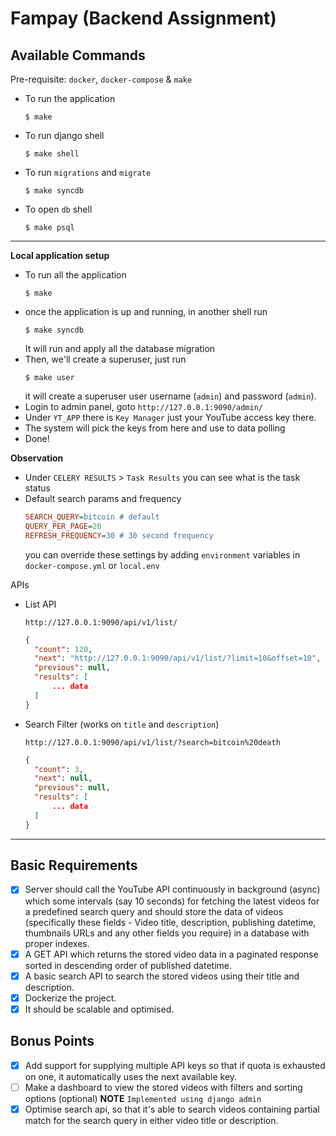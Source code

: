 # Fampay (Backend Assignment)

## Available Commands
Pre-requisite: `docker`, `docker-compose` & `make`

- To run the application
  ```shell
  $ make
  ```
- To run django shell
  ```shell
  $ make shell
  ```
- To run `migrations` and `migrate`
  ```shell
  $ make syncdb
  ```
- To open `db` shell
  ```shell
  $ make psql
  ```
----
**Local application setup**
- To run all the application
  ```shell
  $ make
  ```
- once the application is up and running, in another shell run
  ```shell
  $ make syncdb
  ```
  It will run and apply all the database migration
- Then, we'll create a superuser, just run
  ```
  $ make user
  ```
  it will create a superuser user username (`admin`) and password (`admin`).
- Login to admin panel, goto `http://127.0.0.1:9090/admin/`
- Under `YT_APP` there is `Key Manager` just your YouTube access key there.
- The system will pick the keys from here and use to data polling
- Done!

**Observation**
- Under `CELERY RESULTS` > `Task Results` you can see what is the task status
- Default search params and frequency
  ```ini
  SEARCH_QUERY=bitcoin # default
  QUERY_PER_PAGE=20
  REFRESH_FREQUENCY=30 # 30 second frequency
  ```
  you can override these settings by adding `environment` variables in `docker-compose.yml` or `local.env`


APIs
- List API
  ```
  http://127.0.0.1:9090/api/v1/list/
  ```
  ```json
  {
    "count": 120,
    "next": "http://127.0.0.1:9090/api/v1/list/?limit=10&offset=10",
    "previous": null,
    "results": [
        ... data
    ]
  }
  ```
- Search Filter (works on `title` and `description`)
  ```
  http://127.0.0.1:9090/api/v1/list/?search=bitcoin%20death
  ```
  ```json
  {
    "count": 3,
    "next": null,
    "previous": null,
    "results": [
        ... data
    ]
  }
  ```

----
## Basic Requirements
- [x] Server should call the YouTube API continuously in background (async) which some intervals (say 10 seconds) for fetching the latest videos for a predefined search query and should store the data of videos (specifically these fields - Video title, description, publishing datetime, thumbnails URLs and any other fields you require) in a database with proper indexes.
- [x] A GET API which returns the stored video data in a paginated response sorted in descending order of published datetime.
- [x] A basic search API to search the stored videos using their title and description.
- [x] Dockerize the project.
- [x] It should be scalable and optimised.

## Bonus Points
- [x] Add support for supplying multiple API keys so that if quota is exhausted on one, it automatically uses the next available key.
- [ ] Make a dashboard to view the stored videos with filters and sorting options (optional) **NOTE** `Implemented using django admin`
- [x] Optimise search api, so that it's able to search videos containing partial match for the search query in either video title or description.
